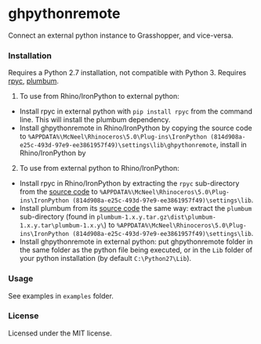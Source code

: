 # ghpythonremote
Connect an external python instance to Grasshopper, and vice-versa.

### Installation

Requires a Python 2.7 installation, not compatible with Python 3.
Requires [rpyc](https://rpyc.readthedocs.io/en/latest/), [plumbum]().

1. To use from Rhino/IronPython to external python:
  - Install rpyc in external python with `pip install rpyc` from the command line. This will install the plumbum dependency.
  - Install ghpythonremote in Rhino/IronPython by copying the source code to `%APPDATA%\McNeel\Rhinoceros\5.0\Plug-ins\IronPython (814d908a-e25c-493d-97e9-ee3861957f49)\settings\lib\ghpythonremote`, install in Rhino/IronPython by

2. To use from external python to Rhino/IronPython:
  - Install rpyc in Rhino/IronPython by extracting the `rpyc` sub-directory from the [source code](https://pypi.python.org/packages/c5/b0/5425118bf8f209ebc863425acb37f49f71c7577dffbfaeaf0d80722e57c5/rpyc-3.3.0.zip#md5=f60bb91b46851be45363cd72e078e6ba) to `%APPDATA%\McNeel\Rhinoceros\5.0\Plug-ins\IronPython (814d908a-e25c-493d-97e9-ee3861957f49)\settings\lib`.
  - Install plumbum from its [source code](https://pypi.python.org/packages/50/15/f26f60e1bb82aabed7ff86f3fd2976784047f9a291c63ac9019086a69559/plumbum-1.6.3.tar.gz#md5=e0c588ba9271711fae3beb8c0511e8a9) the same way: extract the `plumbum` sub-directory (found in `plumbum-1.x.y.tar.gz\dist\plumbum-1.x.y.tar\plumbum-1.x.y\`) to `%APPDATA%\McNeel\Rhinoceros\5.0\Plug-ins\IronPython (814d908a-e25c-493d-97e9-ee3861957f49)\settings\lib`.
  - Install ghpythonremote in external python: put ghpythonremote folder in the same folder as the python file being executed, or in the `Lib` folder of your python installation (by default `C:\Python27\Lib`).

### Usage

See examples in `examples` folder.

### License

Licensed under the MIT license.
